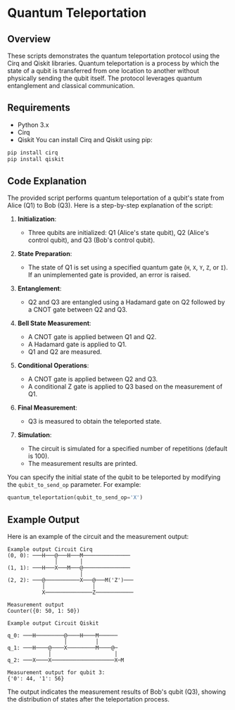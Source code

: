 # Quantum Teleportation

## Overview

These scripts demonstrates the quantum teleportation protocol using the Cirq and Qiskit libraries. Quantum teleportation is a process by which the state of a qubit is transferred from one location to another without physically sending the qubit itself. The protocol leverages quantum entanglement and classical communication.

## Requirements

- Python 3.x
- Cirq
- Qiskit
You can install Cirq and Qiskit using pip:

```bash
pip install cirq
pip install qiskit
```

## Code Explanation

The provided script performs quantum teleportation of a qubit's state from Alice (Q1) to Bob (Q3). Here is a step-by-step explanation of the script:

1. **Initialization**:
    - Three qubits are initialized: Q1 (Alice's state qubit), Q2 (Alice's control qubit), and Q3 (Bob's control qubit).

2. **State Preparation**:
    - The state of Q1 is set using a specified quantum gate (`H`, `X`, `Y`, `Z`, or `I`). If an unimplemented gate is provided, an error is raised.

3. **Entanglement**:
    - Q2 and Q3 are entangled using a Hadamard gate on Q2 followed by a CNOT gate between Q2 and Q3.

4. **Bell State Measurement**:
    - A CNOT gate is applied between Q1 and Q2.
    - A Hadamard gate is applied to Q1.
    - Q1 and Q2 are measured.

5. **Conditional Operations**:
    - A CNOT gate is applied between Q2 and Q3.
    - A conditional Z gate is applied to Q3 based on the measurement of Q1.

6. **Final Measurement**:
    - Q3 is measured to obtain the teleported state.

7. **Simulation**:
    - The circuit is simulated for a specified number of repetitions (default is 100).
    - The measurement results are printed.

You can specify the initial state of the qubit to be teleported by modifying the `qubit_to_send_op` parameter. For example:

```python
quantum_teleportation(qubit_to_send_op='X')
```

## Example Output

Here is an example of the circuit and the measurement output:

```
Example output Circuit Cirq
(0, 0): ───H───@───H───M───────────────
               │       │
(1, 1): ───H───X───M───@───────────────
                       │
(2, 2): ───@───────────X───@───M('Z')───
           │               │
           X───────────────Z────────────

Measurement output
Counter({0: 50, 1: 50})

Example output Circuit Qiskit

q_0: ───H─────────@────H────M──────
                  │         │
q_1: ───H────@────X─────────M────@─
             │                    │
q_2: ───X────X────────────────────X─M

Measurement output for qubit 3:
{'0': 44, '1': 56}
```

The output indicates the measurement results of Bob's qubit (Q3), showing the distribution of states after the teleportation process.
